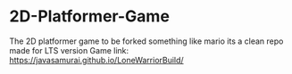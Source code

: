 # 2D-Platformer-Game
The 2D platformer game to be forked something like mario its a clean repo made for LTS version
Game link: https://javasamurai.github.io/LoneWarriorBuild/
